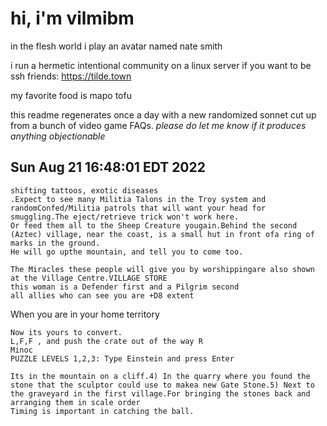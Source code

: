 # hi, i'm vilmibm

in the flesh world i play an avatar named nate smith

i run a hermetic intentional community on a linux server if you want to be ssh friends: https://tilde.town

my favorite food is mapo tofu

this readme regenerates once a day with a new randomized sonnet cut up from a bunch of video game FAQs.
_please do let me know if it produces anything objectionable_

## Sun Aug 21 16:48:01 EDT 2022

    shifting tattoos, exotic diseases
    .Expect to see many Militia Talons in the Troy system and randomConfed/Militia patrols that will want your head for smuggling.The eject/retrieve trick won't work here.
    Or feed them all to the Sheep Creature yougain.Behind the second (Aztec) village, near the coast, is a small hut in front ofa ring of marks in the ground.
    He will go upthe mountain, and tell you to come too.
    
    The Miracles these people will give you by worshippingare also shown at the Village Centre.VILLAGE STORE
    this woman is a Defender first and a Pilgrim second
    all allies who can see you are +D8 extent
      When you are in your home territory
    
    Now its yours to convert.
    L,F,F , and push the crate out of the way R
    Minoc
    PUZZLE LEVELS 1,2,3: Type Einstein and press Enter
    
    Its in the mountain on a cliff.4) In the quarry where you found the stone that the sculptor could use to makea new Gate Stone.5) Next to the graveyard in the first village.For bringing the stones back and arranging them in scale order
    Timing is important in catching the ball.
